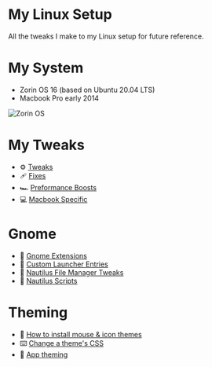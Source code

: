 # My Linux Setup
All the tweaks I make to my Linux setup for future reference.

# My System 
- Zorin OS 16 (based on Ubuntu 20.04 LTS)
- Macbook Pro early 2014

![Zorin OS](mockup.jpg)

# My Tweaks
- ⚙️ [Tweaks](Tweaks.md)
- 🩹 [Fixes](Fixes.md)
- 🏎️ [Preformance Boosts](PreformanceBoosts.md)
- 💻 [Macbook Specific](MacbookSpecific.md)

# Gnome
- 👣 [Gnome Extensions](GnomeExtensions.md)
- 👣 [Custom Launcher Entries](GnomeCustomLauncherEntries.md)
- 📁 [Nautilus File Manager Tweaks](Nautilus.md)
- 📁 [Nautilus Scripts](NautilusScripts.md)

# Theming
- 🎨 [How to install mouse & icon themes](HowToInstallMouseAndIconThemes.md)
- ⌨️ [Change a theme's CSS](ChangeAThemesCSS.md)
- 🧰 [App theming](AppTheming.md)
